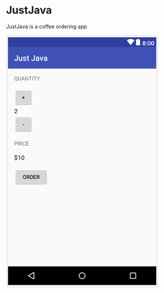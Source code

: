 # JustJava
JustJava is a coffee ordering app 

![jJustJava app screen shot](jj_screenShots/JustJava_scrns.png "")
